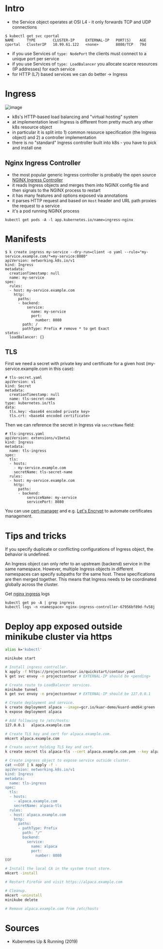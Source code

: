 # Intro

* the Service object operates at OSI L4 - it only forwards TCP and UDP connections
```
$ kubectl get svc cportal
NAME      TYPE        CLUSTER-IP     EXTERNAL-IP   PORT(S)    AGE
cportal   ClusterIP   10.99.61.122   <none>        8080/TCP   79d
```
* if you use Services of `type: NodePort` the clients must connect to a unique port per service
* if you use Services of `type: LoadBalancer` you allocate scarce resources (IP addresses) for each service
* for HTTP (L7) based services we can do better -> Ingress

# Ingress

![image](https://user-images.githubusercontent.com/1047259/178455570-23399dd8-f100-4a45-816e-614bf6a493b2.png)

* k8s's HTTP-based load balancing and "virtual hosting" system
* at implementation level Ingress is different from pretty much any other k8s resource object
* in particular it is split into 1) common resource specification (the Ingress object) and 2) a controller implementation
* there is no "standard" Ingress controller built into k8s - you have to pick and install one

## Nginx Ingress Controller

* the most popular generic Ingress controller is probably the open source [NGINX Ingress Controller](https://github.com/kubernetes/ingress-nginx/)
* it reads Ingress objects and merges them into NGINX config file and then signals to the NGINX process to restart
* it has many features and options exposed via annotations
* it parses HTTP request and based on `Host` header and URL path proxies the request to a service
* it's a pod running NGINX process

```
kubectl get pods -A -l app.kubernetes.io/name=ingress-nginx
```

# Manifests

```
$ k create ingress my-service --dry-run=client -o yaml --rule="my-service.example.com/*=my-service:8080"
apiVersion: networking.k8s.io/v1
kind: Ingress
metadata:
  creationTimestamp: null
  name: my-service
spec:
  rules:
  - host: my-service.example.com
    http:
      paths:
      - backend:
          service:
            name: my-service
            port:
              number: 8080
        path: /
        pathType: Prefix # remove * to get Exact
status:
  loadBalancer: {}
```

## TLS

First we need a secret with private key and certificate for a given host (my-service.example.com in this case):

```
# tls-secret.yaml
apiVersion: v1
kind: Secret
metadata:
  creationTimestamp: null
  name: tls-secret-name
type: kubernetes.io/tls
data:
  tls.key: <base64 encoded private key>
  tls.crt: <base64 encoded certificate>
```

Then we can reference the secret in Ingress via `secretName` field:

```
# tls-ingress.yaml
apiVersion: extensions/v1beta1
kind: Ingress
metadata:
  name: tls-ingress
spec:
  tls:
  - hosts:
    - my-service.example.com
    secretName: tls-secret-name
  rules:
  - host: my-service.example.com
    http:
      paths:
      - backend:
          serviceName: my-service
          servicePort: 8080
```

You can use [cert-manager](https://cert-manager.io/docs/) and e.g. [Let's Encrypt](https://letsencrypt.org/) to automate certificates management.

# Tips and tricks

If you specify duplicate or conflicting configurations of Ingress object, the behavior is undefined.

An Ingress object can only refer to an upstream (backend) service in the same namespace. However, multiple Ingress objects in different namespaces can specify subpaths for the same host. These specifications are then merged together. This means that Ingress needs to be coordinated globally across the cluster.

Get [nginx ingress](https://kubernetes.github.io/ingress-nginx/troubleshooting/) logs

```
kubectl get po -A | grep ingress
kubectl logs -n <namespace> nginx-ingress-controller-67956bf89d-fv58j
```

# Deploy app exposed outside minikube cluster via https

```sh
alias k='kubectl'

minikube start

# Install ingress controller.
k apply -f https://projectcontour.io/quickstart/contour.yaml
k get svc envoy -n projectcontour # EXTERNAL-IP should be <pending>

# Create route to LoadBalancer services.
minikube tunnel
k get svc envoy -n projectcontour # EXTERNAL-IP should be 127.0.0.1

# Create deployment and service.
k create deployment alpaca --image=gcr.io/kuar-demo/kuard-amd64:green --replicas=3 --port=8080
k expose deployment alpaca

# Add following to /etc/hosts:
127.0.0.1   alpaca.example.com

# Create TLS key and cert for alpaca.example.com.
mkcert alpaca.example.com

# Create secret holding TLS key and cert.
k create secret tls alpaca-tls --cert alpaca.example.com.pem --key alpaca.example.com-key.pem

# Create ingress object to expose service outside cluster.
cat <<EOF | k apply -f -
apiVersion: networking.k8s.io/v1
kind: Ingress
metadata:
  name: tls-ingress
spec:
  tls:
  - hosts:
    - alpaca.example.com
    secretName: alpaca-tls
  rules:
  - host: alpaca.example.com
    http:
      paths:
      - pathType: Prefix
        path: "/"
        backend:
          service:
            name: alpaca
            port:
              number: 8080
EOF

# Install the local CA in the system trust store.
mkcert -install

# Restart Firefox and visit https://alpaca.example.com
```

```sh
# Cleanup.
mkcert -uninstall
minikube delete

# Remove alpaca.example.com from /etc/hosts
```

# Sources

* Kubernetes Up & Running (2019)
